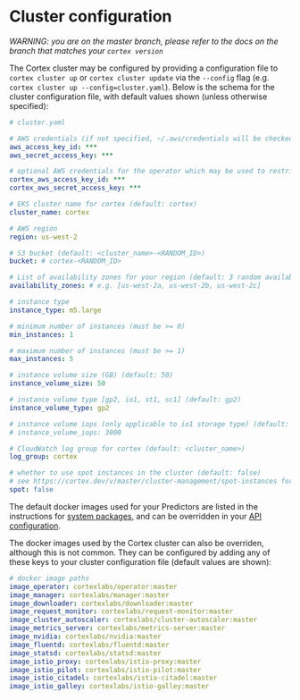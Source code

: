 # Cluster configuration

_WARNING: you are on the master branch, please refer to the docs on the branch that matches your `cortex version`_

The Cortex cluster may be configured by providing a configuration file to `cortex cluster up` or `cortex cluster update` via the `--config` flag (e.g. `cortex cluster up --config=cluster.yaml`). Below is the schema for the cluster configuration file, with default values shown (unless otherwise specified):

<!-- CORTEX_VERSION_MINOR -->
```yaml
# cluster.yaml

# AWS credentials (if not specified, ~/.aws/credentials will be checked) (can be overridden by $AWS_ACCESS_KEY_ID and $AWS_SECRET_ACCESS_KEY)
aws_access_key_id: ***
aws_secret_access_key: ***

# optional AWS credentials for the operator which may be used to restrict its AWS access (defaults to the AWS credentials set above)
cortex_aws_access_key_id: ***
cortex_aws_secret_access_key: ***

# EKS cluster name for cortex (default: cortex)
cluster_name: cortex

# AWS region
region: us-west-2

# S3 bucket (default: <cluster_name>-<RANDOM_ID>)
bucket: # cortex-<RANDOM_ID>

# List of availability zones for your region (default: 3 random availability zones from the specified region)
availability_zones: # e.g. [us-west-2a, us-west-2b, us-west-2c]

# instance type
instance_type: m5.large

# minimum number of instances (must be >= 0)
min_instances: 1

# maximum number of instances (must be >= 1)
max_instances: 5

# instance volume size (GB) (default: 50)
instance_volume_size: 50

# instance volume type [gp2, io1, st1, sc1] (default: gp2)
instance_volume_type: gp2

# instance volume iops (only applicable to io1 storage type) (default: 3000)
# instance_volume_iops: 3000

# CloudWatch log group for cortex (default: <cluster_name>)
log_group: cortex

# whether to use spot instances in the cluster (default: false)
# see https://cortex.dev/v/master/cluster-management/spot-instances for additional details on spot configuration
spot: false
```

The default docker images used for your Predictors are listed in the instructions for [system packages](../deployments/system-packages.md), and can be overridden in your [API configuration](../deployments/api-configuration.md).

The docker images used by the Cortex cluster can also be overriden, although this is not common. They can be configured by adding any of these keys to your cluster configuration file (default values are shown):

<!-- CORTEX_VERSION_BRANCH_STABLE -->
```yaml
# docker image paths
image_operator: cortexlabs/operator:master
image_manager: cortexlabs/manager:master
image_downloader: cortexlabs/downloader:master
image_request_monitor: cortexlabs/request-monitor:master
image_cluster_autoscaler: cortexlabs/cluster-autoscaler:master
image_metrics_server: cortexlabs/metrics-server:master
image_nvidia: cortexlabs/nvidia:master
image_fluentd: cortexlabs/fluentd:master
image_statsd: cortexlabs/statsd:master
image_istio_proxy: cortexlabs/istio-proxy:master
image_istio_pilot: cortexlabs/istio-pilot:master
image_istio_citadel: cortexlabs/istio-citadel:master
image_istio_galley: cortexlabs/istio-galley:master
```
